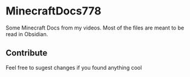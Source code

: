 # MinecraftDocs778
Some Minecraft Docs from my videos.
Most of the files are meant to be read in Obsidian.

## Contribute
Feel free to sugest changes if you found anything cool
